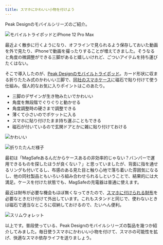 ```yaml
---
title: スマホにかわいい小物を付けよう
---
```

Peak Designのモバイルシリーズのご紹介。

![](https://lh5.googleusercontent.com/yhwWUqihBNlCNPm2zaqLUBLf6fvjd44cD7qdID5KnKjonaC1oPjN87Q_RTaBS-iAiepLWdgtUFMeRZOYzSNp3r2Zc-W_4HCsZSj4dMCwpz0rSeh2FSRWYsJ4lZ5JcGZJ30WPkMh5yM7Miaw_fVUzASIKm8RNC46_43w3427zoqRYv4-Y9ivzjRYi "モバイルトライポッドとiPhone 12 Pro Max")

最近よく散歩に行くようになり、オフラインで見られるよう保存しておいた動画を外で見たり、iPhoneで動画を撮ったりすることが増えてきました。そうなると角度の微調整ができる三脚があると嬉しいけれど、ごついアイテムを持ち運びたくはない。

そこで導入したのが、[Peak Designのモバイルトライポッド](https://www.amazon.co.jp/dp/B09FRZPLL3)。カード形状に収まる折りたたみ式のかわいい三脚で、[同社のスマホケース](https://www.amazon.co.jp/dp/B09FP3HP7Z?)に磁石で貼り付けて使う仕組み。個人的なお気に入りポイントはこのあたり。

*   三脚のデザインが生き物みたいでかわいい
*   角度を無段階でぐりぐりと動かせる
*   角度調整時の硬さまで調整できる
*   薄くて小さいのでポケットに入る
*   スマホに貼り付けたまま持ち運ぶこともできる
*   磁石が付いているので玄関ドアとかに雑に貼り付けておける

![](https://lh5.googleusercontent.com/Bkx37HsSR2ApzhnxgDcgbpk-kRjpQYpe7aJYRsProCLFyaQOcUDZbzr6eAgEfWykoYuKdpsh8sa_xJe42V8ry3A-7m4gQoT0C0BwlTyRD7TjCelDR8ty7qrAxP4ES-vutf6M2APm-Py4dQ5eYT3aAMLEtnlCzMf612IAo9h7W0d20bqEEy-mlron "かわいい")

![](https://lh3.googleusercontent.com/_xIpr_CwbmENKdNRxq1Xo7JUj95SAVl0uniX2wwpts1SkcElPTS6nFzMxQ_QWIGJsD0PCJhDaH-NsiB3FUEWs9hmEVB0_VRevCeTDUgKtN4GRxalSSFLzzFDG2SSRdGgBk4QekgtycYSv3GCc73hcrRueioSGiAeJmkdgxh1QPJzTMf0HgPkdv0b "折りたたんだ様子")

最初は「MagSafeあるんだからケースあるの非効率的じゃない？バンパーで運用できるものを探したほうが良くない？」と思っていましたが、背面に指を通せるリングも付いてるし、布感のある見た目と触り心地で落ち着いた雰囲気になるし、他の同社製品ともいろいろ組み合わせられるしということで、結果的には大満足。ケースを付けた状態でも、MagSafeの充電器は普通に使えます。

最近は財布が必要な機会もほぼ無くなってきたので、[スマホに付けられる財布](https://www.amazon.co.jp/dp/B09FSGW671)を必要なときだけ付けて外出しています。これもスタンドと同じで、使わないときは磁石で適当なところに収納しておけるので、たいへん便利。

![](https://lh6.googleusercontent.com/eGYL91LZwjMa5t8OFuX2V84g746a2_6COzB469o623n2oBX-h900JfCxXfVgeacZcfakSgGQhvs3cr5F-j7_EuK8uADDsmi5QMM08TmuZEykx2UGUqj9CxVJXoW8iIHUDm7bpAARiX3c6L7FbSxVIF5razXFITr88NVi2AZQST_piyZztg0tgSuI "スリムウォレット")

以上です。普段使っている、Peak Designのモバイルシリーズの製品を幾つか紹介してみました。毎日使うスマホにかわいい小物を付けて、スマホの可能性を拡げ、快適なスマホ依存ライフを送りましょう。
